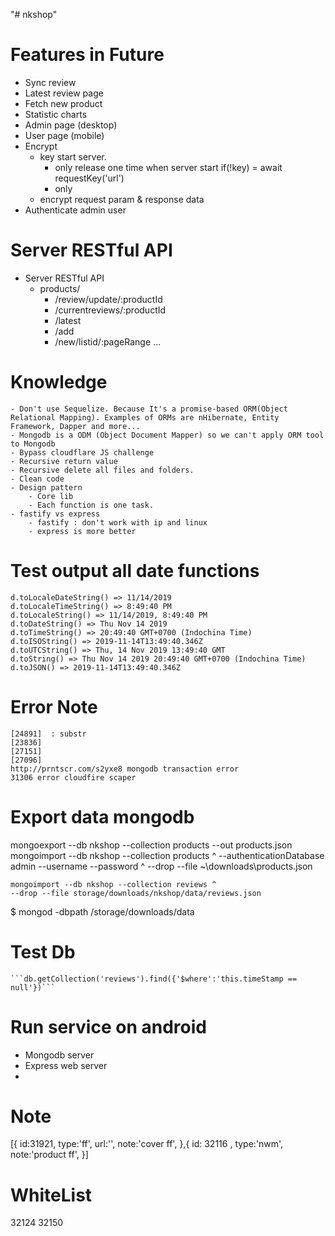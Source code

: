 "# nkshop" 

# Features in Future
- Sync review
- Latest review page
- Fetch new product
- Statistic charts
- Admin page (desktop)
- User page (mobile)
- Encrypt 
    - key start server.
        - only release one time when server start 
            if(!key) = await requestKey('url')
        - only 
    - encrypt request param & response data
- Authenticate admin user

# Server RESTful API
- Server RESTful API
    - products/
        - /review/update/:productId
        - /currentreviews/:productId
        - /latest
        - /add
        - /new/listid/:pageRange
        ...

# Knowledge
    - Don't use Sequelize. Because It's a promise-based ORM(Object Relational Mapping). Examples of ORMs are nHibernate, Entity Framework, Dapper and more...
    - Mongodb is a ODM (Object Document Mapper) so we can't apply ORM tool to Mongodb
    - Bypass cloudflare JS challenge
    - Recursive return value
    - Recursive delete all files and folders.
    - Clean code 
    - Design pattern
        - Core lib
        - Each function is one task.
    - fastify vs express 
        - fastify : don't work with ip and linux 
        - express is more better

# Test output all date functions
    d.toLocaleDateString() => 11/14/2019
    d.toLocaleTimeString() => 8:49:40 PM
    d.toLocaleString() => 11/14/2019, 8:49:40 PM
    d.toDateString() => Thu Nov 14 2019
    d.toTimeString() => 20:49:40 GMT+0700 (Indochina Time)
    d.toISOString() => 2019-11-14T13:49:40.346Z
    d.toUTCString() => Thu, 14 Nov 2019 13:49:40 GMT
    d.toString() => Thu Nov 14 2019 20:49:40 GMT+0700 (Indochina Time)
    d.toJSON() => 2019-11-14T13:49:40.346Z

# Error Note 
    [24891]  : substr
    [23836]  
    [27151]
    [27096]
    http://prntscr.com/s2yxe8 mongodb transaction error
    31306 error cloudfire scaper

# Export data mongodb
mongoexport --db nkshop --collection products --out products.json
mongoimport --db nkshop --collection products ^
    --authenticationDatabase admin --username <user> --password <password> ^
    --drop --file ~\downloads\products.json

    mongoimport --db nkshop --collection reviews ^
    --drop --file storage/downloads/nkshop/data/reviews.json

$ mongod -dbpath /storage/downloads/data

# Test Db 
    ```db.getCollection('reviews').find({'$where':'this.timeStamp == null'})```
# Run service on android 
- Mongodb server
- Express web server
-  

# Note 
[{
    id:31921,
    type:'ff',
    url:'',
    note:'cover ff',
},{
    id: 32116 ,
    type:'nwm',
    note:'product ff',
}]

# WhiteList 
32124 
32150 
